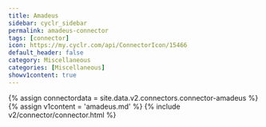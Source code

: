 ```yaml
---
title: Amadeus
sidebar: cyclr_sidebar
permalink: amadeus-connector
tags: [connector]
icon: https://my.cyclr.com/api/ConnectorIcon/15466
default_header: false
category: Miscellaneous
categories: [Miscellaneous]
showv1content: true
---
```

{% assign connectordata = site.data.v2.connectors.connector-amadeus %}
{% assign v1content = 'amadeus.md' %}
{% include v2/connector/connector.html %}	